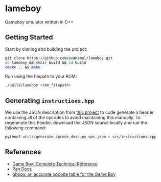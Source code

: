 # lameboy

Gameboy emulator written in C++

## Getting Started

Start by cloning and building the project:

```sh
git clone https://github.com/evansmal/lameboy.git
cd lameboy && mkdir build && cd build
cmake .. && make
```

Run using the filepath to your ROM: 

```sh
./build/lameboy <rom_filepath>
```

## Generating `instructions.hpp`

We use the JSON description from [this project](https://izik1.github.io/gbops/) to code generate a header containing all of the opcodes to avoid maintaining this manually. To regenerate this header, download the JSON source locally and run the following command:

```sh
python3 utils/generate_opcode_desc.py ops.json > src/instructions.cpp
```

## References

- [Game Boy: Complete Technical Reference]( https://gekkio.fi/files/gb-docs/gbctr.pdf )
- [Pan Docs](https://gbdev.io/pandocs)
- [gbops, an accurate opcode table for the Game Boy](https://izik1.github.io/gbops/)
